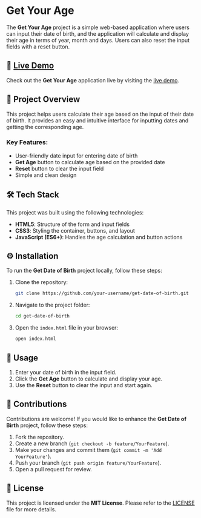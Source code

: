 # Get Your Age

The **Get Your Age** project is a simple web-based application where users can input their date of birth, and the application will calculate and display their age in terms of year, month and days. Users can also reset the input fields with a reset button.

## 🔗 [Live Demo](https://get-age.vercel.app/)

Check out the **Get Your Age** application live by visiting the [live demo](https://get-age.vercel.app/).

## 📖 Project Overview

This project helps users calculate their age based on the input of their date of birth. It provides an easy and intuitive interface for inputting dates and getting the corresponding age.

### Key Features:
- User-friendly date input for entering date of birth
- **Get Age** button to calculate age based on the provided date
- **Reset** button to clear the input field
- Simple and clean design

## 🛠️ Tech Stack

This project was built using the following technologies:

- **HTML5**: Structure of the form and input fields
- **CSS3**: Styling the container, buttons, and layout
- **JavaScript (ES6+)**: Handles the age calculation and button actions

## ⚙️ Installation

To run the **Get Date of Birth** project locally, follow these steps:

1. Clone the repository:
    ```bash
    git clone https://github.com/your-username/get-date-of-birth.git
    ```

2. Navigate to the project folder:
    ```bash
    cd get-date-of-birth
    ```

3. Open the `index.html` file in your browser:
    ```bash
    open index.html
    ```

## 🚀 Usage

1. Enter your date of birth in the input field.
2. Click the **Get Age** button to calculate and display your age.
3. Use the **Reset** button to clear the input and start again.

## 🤝 Contributions

Contributions are welcome! If you would like to enhance the **Get Date of Birth** project, follow these steps:

1. Fork the repository.
2. Create a new branch (`git checkout -b feature/YourFeature`).
3. Make your changes and commit them (`git commit -m 'Add YourFeature'`).
4. Push your branch (`git push origin feature/YourFeature`).
5. Open a pull request for review.

## 📜 License

This project is licensed under the **MIT License**. Please refer to the [LICENSE](../LICENSE) file for more details.
 